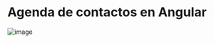 # Agenda de contactos en Angular

![image](https://cloud.githubusercontent.com/assets/4549002/17751463/9447f9d6-649d-11e6-9b50-36c5a167765e.png)
